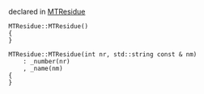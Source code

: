 
declared in [MTResidue](MTResidue.hpp.md)

~~~ { .cpp }
MTResidue::MTResidue()
{
}
~~~

~~~ { .cpp }
MTResidue::MTResidue(int nr, std::string const & nm)
    : _number(nr)
    , _name(nm)
{
}
~~~

